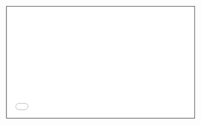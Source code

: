 <iframe src="../wr/webrepl.html" width="100%" height="300" style="border:1px solid black;">
</iframe>